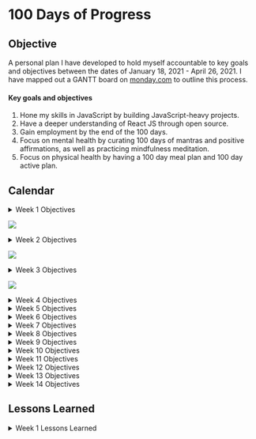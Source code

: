 # 100 Days of Progress

## Objective
A personal plan I have developed to hold myself accountable to key goals and objectives between the dates of January 18, 2021 - April 26, 2021. I have mapped out a GANTT board on [monday.com](monday.com) to outline this process.

#### Key goals and objectives
1. Hone my skills in JavaScript by building JavaScript-heavy projects. 
2. Have a deeper understanding of React JS through open source.
3. Gain employment by the end of the 100 days.
4. Focus on mental health by curating 100 days of mantras and positive affirmations, as well as practicing mindfulness meditation.
5. Focus on physical health by having a 100 day meal plan and 100 day active plan.

## Calendar
<details><summary>Week 1 Objectives</summary>

Monday, 01/18/20 - Sunday, 01/24/20
1. Morning mantra (see Gantt for details).
2. Complete e-commerce shopping cart from scratch, plan design for single page layout (landing page).
3. Assigned Coding Nexus task (React project).
4. Begin reading Front End Developer's Handbook (https://frontendmasters.com/books/front-end-handbook/2019/#1.1). Finish Chapter 1 by EOW.
5. Physical activity (see Gantt for details).
6. Write Medium article on the JS array helper.
</details>

![](https://scontent.fdpa1-1.fna.fbcdn.net/v/t1.0-9/137224667_1303583540019484_6345447721045545497_o.jpg?_nc_cat=109&ccb=2&_nc_sid=0debeb&_nc_ohc=H0wbjbu0HQMAX-p3IJy&_nc_ht=scontent.fdpa1-1.fna&oh=5f17cba7ff1013d9a2e21ef285fe7e36&oe=60260C10)

<details><summary>Week 2 Objectives</summary>

Monday, 01/25/20 - Sunday, 01/31/20
1. Morning mantra (see Gantt for details).
2. Complete section 3 of 50 days of JS & plan design for single page layout.
3. Assigned Coding Nexus task (React project) from Week 1 Objectives.
4. Front End Developer's Handbook (https://frontendmasters.com/books/front-end-handbook/2019/#1.1). Finish Chapter 2 by EOW.
5. Physical activity (see Gantt for details).
</details>

![](https://scontent.fdpa1-1.fna.fbcdn.net/v/t1.0-9/138294479_1304905026554002_7015728169850880422_n.jpg?_nc_cat=107&ccb=2&_nc_sid=0debeb&_nc_ohc=EC_rUoiUMmIAX_t5xvK&_nc_ht=scontent.fdpa1-1.fna&oh=ac24058b87f3c898306c7a4351d3e42b&oe=60278993)

<details><summary>Week 3 Objectives</summary>

1. Morning mantra (see Gantt for details).
2. Complete section 3 of 50 days of JS & plan design for single page layout.
3. Assigned Coding Nexus task (React project).
4. Front End Developer's Handbook (https://frontendmasters.com/books/front-end-handbook/2019/#1.1). Finish Chapter 3 by EOW.
5. Physical activity (see Gantt for details).
6. Write Medium article on the JS array helper.
</details>

![](https://scontent.fdpa1-1.fna.fbcdn.net/v/t1.0-9/138644498_1304905959887242_3514607475845503786_o.jpg?_nc_cat=110&ccb=2&_nc_sid=0debeb&_nc_ohc=_3LzOV_yxTIAX-ieD1d&_nc_ht=scontent.fdpa1-1.fna&oh=2440948a21c82b5f8d02983a8b207ec2&oe=6027B54E)

<details><summary>Week 4 Objectives</summary>

1. JavaScript
2. React
3. Application process
4. Mantra and meditation
5. Activity
</details>

<details><summary>Week 5 Objectives</summary>

1. JavaScript
2. React
3. Application process
4. Mantra and meditation
5. Activity
</details>

<details><summary>Week 6 Objectives</summary>

1. JavaScript
2. React
3. Application process
4. Mantra and meditation
5. Activity
</details>

<details><summary>Week 7 Objectives</summary>

1. JavaScript
2. React
3. Application process
4. Mantra and meditation
5. Activity
</details>

<details><summary>Week 8 Objectives</summary>

1. JavaScript
2. React
3. Application process
4. Mantra and meditation
5. Activity
</details>

<details><summary>Week 9 Objectives</summary>

1. JavaScript
2. React
3. Application process
4. Mantra and meditation
5. Activity
</details>

<details><summary>Week 10 Objectives</summary>

1. JavaScript
2. React
3. Application process
4. Mantra and meditation
5. Activity
</details>

<details><summary>Week 11 Objectives</summary>

1. JavaScript
2. React
3. Application process
4. Mantra and meditation
5. Activity
</details>

<details><summary>Week 12 Objectives</summary>

1. JavaScript
2. React
3. Application process
4. Mantra and meditation
5. Activity
</details>

<details><summary>Week 13 Objectives</summary>

1. JavaScript
2. React
3. Application process
4. Mantra and meditation
5. Activity
</details>

<details><summary>Week 14 Objectives</summary>

1. JavaScript
2. React
3. Application process
4. Mantra and meditation
5. Activity
</details>

## Lessons Learned

<details><summary>Week 1 Lessons Learned</summary>

Date: Jan 18, 2021<br>
What I did: Project up, installation, testing, & reading documentation. I decided to put more focus on carefully reading and understanding the documentation, then implementing what I understood. Today, I installed [Tailwind CSS](https://tailwindcss.com/docs/installation) with npm. Tailwind CSS is a utility-first CSS framework, which means that it provides low-level utility classes that let you build completely custom designs without ever leaving your HTML.

Tailwind automatically removes all unused CSS when building for production, which means your final CSS bundle is the smallest it could possibly be. In fact, most Tailwind projects ship less than 10KB of CSS to the client. Some things to keep in mind with Tailwind: issues with repeating classes which makes readability more difficult.

What went well: Most of the project set up was fairly straight forward. I was able to orgnanize basic project files into folders and get started on the navigation for the e-commerce site. I read several articles about the pros/cons of Tailwind.

What could be improved: I ran into a few hiccups with Tailwind. After installation, none of the preset Tailwind classes I added were initializing on the server. I brought in peers to take a look at the project set up and we were not able to come to a resolution today. We believe that my current version of node.js may have something to do with it.<br>
Moving forward, I will be saving links to the articles I read so I can reference them another time. I am also going to attempt to rubber duck my way through the project more.

<hr>

Date: Jan 19, 2021<br>
What I did: I partnered with a peer to track down the location of the error. Our earlier suspicions about node being outdated was inaccurate. Instead, we found that there was an issue with where the CSS script was pointing. I now have the script pointing to the public directory, instead of the src one. If anyone knows why this works, I am open to feedback. This is the updated script ```<link href="/public/css/tailwind.css" type="text/css" rel="stylesheet">```. Link to the project files are [here](https://github.com/dcc5235/Portfolio).

What went well: I decided to make the site a cosmetic e-commerce page where the landing page links users to the product page. I have completed half of the product page and solely used Tailwind to style all elements. I figured out how to change the background image url by editing theme.backgroundImage in the tailwind.config.js file, but this can also be done by injecting ```style``` directly into HTML. 

What could be improved: As a reminder, if you use ```display: flex``` and ```justify-between``` in Tailwind, make sure width is set to 100% by using class ```container```. Otherwise, your elements won't have "free space" left to move. I found some inspiration for landing page ideas [here]( https://business.tutsplus.com/articles/product-landing-page-examples--cms-32174#:~:text=5%20Top%20Product%20Landing%20Page%20Design%20Trends%20for,...%205%20Get%20Bold%20With%20Your%20Images.%20).

<hr>

Date: Jan 20, 2021<br>
What I did: I was able to hard code the product section of the site and start on the shopping basket. I will come back to dynamically code both of these in JavaScript. I started reading Chapter 1 of the [Front End Developer's Handbook](https://frontendmasters.com/books/front-end-handbook/2019/#2).

Notables from Chapter 1:
- Front-end development = client-side development

![](https://frontendmasters.com/books/front-end-handbook/2019/assets/images/what-is-front-end-dev.png)

What went well: I gained some inspiration from [Sephora's](https://www.sephora.com/search?keyword=eyeshadow%20palette) products section. I decided to use Tailwind's preset breakpoints for CSS grid-template-column to change how the layout looked on different screens. The products section is completely responsive. 

What could be improved: I wanted the shopping bag to be hidden on x-axis and appear on hover. I wasn't able to find out how to add Tailwind classes to my code to get this effect. So, I opted to use plain CSS for it to function.

```
// HTML/Tailwind Classes
<div id="img-container" class="relative overflow-hidden hover:opacity-50">
  <img src="/images/img5.jpg" alt="product sample" class="block w-full min-h-full transition duration-300 ease-in">
    <button class="absolute px-3 py-2 font-bold tracking-widest uppercase transition duration-300 ease-in transform translate-x-full bg-gray-100 border-none cursor-pointer hover:bg-yellow-500 bg-opacity-80 top-3/4 -right-0" data-id="1">
      <i class="fas fa-shopping-cart"></i>
      add to bag
    </button>
</div>
 ```
 
 ```
// CSS          
#img-container:hover button {
  transform: translateX(0);
}
```

<hr>

Date: Jan 21, 2021<br>
What I did: I hard coded the shopping bag using flex box.  

What went well: The HTML & CSS portion of the products page is complete. I will be working on the logic tomorrow. Once the logic is complete for the products page, I will move forward with a landing page.

<hr>

Date: Jan 22, 2021<br>
What I did:  I created a products.json file to hold information on the product data (company name, name of product, price, image). Then, set up a function to retrieve the products using async await & display them as an organized array of objects in the console.

What went well: I was able to write this explanation for this portion of the logic & why you are able to see the data in the console.
```
// Retrieves products from products.json file
class Products {
  // async function enables us to write promise based code as if it were synchronous, 
  // without blocking the execution thread; always returns a promise
  async getProducts() { // get method retrieves data from local server (products.json)
    // try statement tests a block of code for errors
    try {
      // await operator waits for a promise to return a value within the function block
      let result = await fetch('products.json');
      let data = await result.json();

      let products = data.items;
      // map() array helper executes a function for every array element and return a new array that doesn't mutate the original
      // specifically, take a list of items in products.json and display it through map(), rather than call these items individually
      products = products.map(item => {
        // destructuring to organize the data on return
        const { id } = item.sys;
        const { company, title, price } = item.fields;
        const image = item.fields.image.fields.file.url;
        return { id, company, title, price, image }
      })
      // returns a clean version of the products.json file
      return products
      // catch statement handles the error after (try) testing the block of code
    } catch (error) {
      console.log(error);
    }
  }
}

// Event Listeners

// DOMContentLoaded event fires when the initial HTML document has been completely loaded and parsed, 
// without waiting for stylesheets, images, and subframes to finish loading.
document.addEventListener("DOMContentLoaded", () => { // Once content loads in DOM, then run the following...

  // new operator creates a new object, inheriting products from the above Products class
  const products = new Products();

  // get all products and then, display data (products) in the console
  products.getProducts().then(products => console.log(products));
});
```
![](https://pbs.twimg.com/media/EsX8E2ZXYAAKCu4?format=jpg&name=medium)

What could be improved: I think I could practice rubber ducking my way through the code a bit more. I will make it a habit to do this every day that I am coding.


<hr>

Date: Jan 23, 2021<br>
What I did: I used the displayProducts method to retrieve the products array. The forEach() helper executes a loop over the products array & for each product, gets props from each object & places them in the ${} in the template literal. All of this allows the products to be displayed in the user interface after the displayProducts method has been called. 

```
// Display Products Client-Side
class Display {
  // displayProducts method  (actions performd on objects) retrieves array named products
  displayProducts(products) {
    let result = '';
    // forEach() method executes a provided function once for each array element
    // loops over product array & for each product, retrieves props from each object & places it in the ${} template string
    products.forEach(product => {
      result += `
      <article class="text-2xl text-center">
          <div id="img-container" class="relative overflow-hidden hover:opacity-50 h-4/5">
            <img src=${product.image} alt="product"
              class="container block w-full min-h-full transition duration-300 ease-in">
            <button
              class="absolute px-3 py-2 font-bold tracking-widest uppercase transition duration-300 ease-in transform translate-x-full bg-gray-100 border-none cursor-pointer hover:bg-yellow-500 bg-opacity-80 top-3/4 -right-0"
              data-id=${product.id}>
              <i class="fas fa-shopping-basket"></i>
              add to basket
            </button>
          </div>
          <h3 class="mt-4 text-base tracking-widest text-center uppercase">${product.company}</h3>
          <h3 class="text-base tracking-widest text-center normal-case">${product.title}</h3>
          <h4 class="mt-3 tracking-widest text-center text-bold">$${product.price}</h4>
        </article>
      `
    });
    // innerHTML: change the page's content without refreshing the page. This can make website feel quicker and more responsive to user input
    productsDiv.innerHTML = result;
  }
}

// Event Listeners

document.addEventListener("DOMContentLoaded", () => { // Once content loads in DOM, then run the following...
  const display = new Display();
  const products = new Products();
  // get all products and then, display data (products) in the user interface
  products.getProducts().then(products => display.displayProducts(products));
});
```

What went well: The products displayed from the client side, it was responsive, and the products' image height were all the same value.

<img src="https://pbs.twimg.com/media/EscdY-eXEAYFi4M?format=jpg&name=medium" width="75%">

What could be improved: I converted the integers in the products.json file to strings, because the product price was excluding zeros at the end of each price (i.e. 8.50 => 8.5) otherwise. Does anyone know another way of converting integers to strings solely in the JS file? 
</details>
